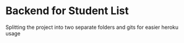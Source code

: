 # Backend for Student List
Splitting the project into two separate folders and gits for easier heroku usage